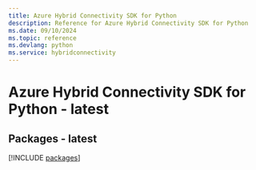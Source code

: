 ```yaml
---
title: Azure Hybrid Connectivity SDK for Python
description: Reference for Azure Hybrid Connectivity SDK for Python
ms.date: 09/10/2024
ms.topic: reference
ms.devlang: python
ms.service: hybridconnectivity
---
```

# Azure Hybrid Connectivity SDK for Python - latest
## Packages - latest
[!INCLUDE [packages](hybrid-connectivity-index.md)]